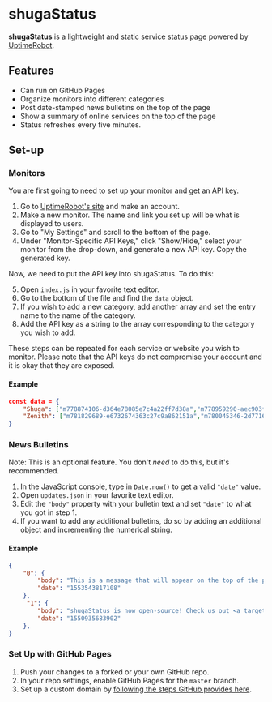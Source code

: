 # shugaStatus
**shugaStatus** is a lightweight and static service status page powered by [UptimeRobot](https://uptimerobot.com/).

## Features

- Can run on GitHub Pages
- Organize monitors into different categories
- Post date-stamped news bulletins on the top of the page
- Show a summary of online services on the top of the page
- Status refreshes every five minutes.

## Set-up

### Monitors

You are first going to need to set up your monitor and get an API key.

1. Go to [UptimeRobot's site](https://uptimerobot.com/) and make an account.
2. Make a new monitor. The name and link you set up will be what is displayed to users.
3. Go to "My Settings" and scroll to the bottom of the page.
4. Under "Monitor-Specific API Keys," click "Show/Hide," select your monitor from the drop-down, and generate a new API key. Copy the generated key.

Now, we need to put the API key into shugaStatus. To do this:

5. Open `index.js` in your favorite text editor.
6. Go to the bottom of the file and find the `data` object.
7. If you wish to add a new category, add another array and set the entry name to the name of the category.
8. Add the API key as a string to the array corresponding to the category you wish to add.

These steps can be repeated for each service or website you wish to monitor. Please note that the API keys do not compromise your account and it is okay that they are exposed.

#### Example

```json
const data = {
    "Shuga": ["m778874106-d364e78085e7c4a22ff7d38a","m778959290-aec903f88269aa3621ba3ad5","m778874126-2199efa94e371583fd42a7e7"],
    "Zenith": ["m781829689-e6732674363c27c9a862151a","m780045346-2d77165d0776d2d1c7f1c77d","m781756366-ce638a5c2d35da8501908363","m780822745-dc7ca6fbee3c28549ad8a079"]
}
```

### News Bulletins

Note: This is an optional feature. You don't *need* to do this, but it's recommended.

1. In the JavaScript console, type in `Date.now()` to get a valid `"date"` value.
2. Open `updates.json` in your favorite text editor.
3. Edit the `"body"` property with your bulletin text and set `"date"` to what you got in step 1.
4. If you want to add any additional bulletins, do so by adding an additional object and incrementing the numerical string.

#### Example

```json
{
    "0": {
        "body": "This is a message that will appear on the top of the page. Use this space to display news!",
        "date": "1553543817108"
    },
     "1": {
        "body": "shugaStatus is now open-source! Check us out <a target=\"_blank\" href=\"https://github.com/Shugabuga/shugaStatus\">on GitHub!</a>",
        "date": "1550935683902"
    },
}
````

### Set Up with GitHub Pages

1. Push your changes to a forked or your own GitHub repo.
2. In your repo settings, enable GitHub Pages for the `master` branch.
3. Set up a custom domain by [following the steps GitHub provides here](https://help.github.com/en/articles/using-a-custom-domain-with-github-pages).
